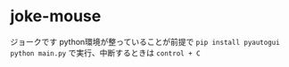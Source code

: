 # joke-mouse
ジョークです
python環境が整っていることが前提で
` pip install pyautogui `
` python main.py `
で実行、中断するときは ` control + C `
